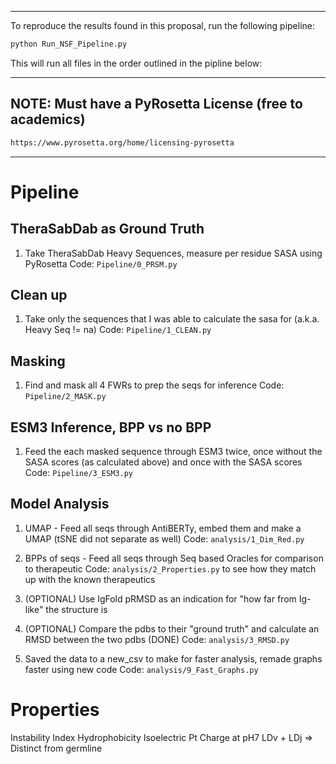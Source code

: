 ------------------------
To reproduce the results found in this proposal, run the following pipeline:
```bash
python Run_NSF_Pipeline.py
```

This will run all files in the order outlined in the pipline below: 


------------------------


##  NOTE: Must have a PyRosetta License (free to academics)
```bash
https://www.pyrosetta.org/home/licensing-pyrosetta
```

------------------------

# Pipeline
## TheraSabDab as Ground Truth 
1. Take TheraSabDab Heavy Sequences, measure per residue SASA using PyRosetta 
Code: ```Pipeline/0_PRSM.py```

## Clean up 
1. Take only the sequences that I was able to calculate the sasa for (a.k.a. Heavy Seq != na) 
Code: ```Pipeline/1_CLEAN.py```

## Masking 
1. Find and mask all 4 FWRs to prep the seqs for inference
Code:  ```Pipeline/2_MASK.py```

## ESM3 Inference, BPP vs no BPP 
1. Feed the each masked sequence through ESM3 twice, once without the SASA scores (as calculated above) and once with the SASA scores
Code: ```Pipeline/3_ESM3.py``` 

## Model Analysis 
1. UMAP - Feed all seqs through AntiBERTy, embed them and make a UMAP (tSNE did not separate as well) 
Code: ```analysis/1_Dim_Red.py```

2. BPPs of seqs - Feed all seqs through Seq based Oracles for comparison to therapeutic
Code:  ```analysis/2_Properties.py``` to see how they match up with the known therapeutics

3. (OPTIONAL) Use IgFold pRMSD as an indication for "how far from Ig-like" the structure is

4. (OPTIONAL) Compare the pdbs to their "ground truth" and calculate an RMSD between the two pdbs (DONE)
Code: ```analysis/3_RMSD.py```

5. Saved the data to a new_csv to make for faster analysis, remade graphs faster using new code
Code: ```analysis/9_Fast_Graphs.py```


# Properties 
Instability Index
Hydrophobicity
Isoelectric Pt
Charge at pH7 
LDv + LDj => Distinct from germline
